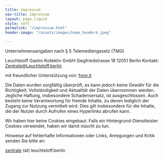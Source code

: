 ```yaml
---
title: impressum
nav-title: impressum
layout: page.liquid
style: left
permalink: "/impressum.html"
header-image: "/assets/images/home_header4.jpeg"

---
```

Unternehmensangaben nach § 5 Telemediengesetz (TMG)

Leuchtstoff Gastro Kollektiv GmbH
Siegfriedstrasse 18
12051 Berlin
Kontakt: Zentrale@Leuchtstoff.berlin

mit freundlicher Unterstützung von: [fynn.it](http://fynn.it)

Die Daten wurden sorgfältig überprüft, es kann jedoch keine Gewähr für die Richtigkeit, Vollständigkeit und Aktualität der Daten übernommen werden. Jegliche Haftung, insbesondere Schadensersatz, ist ausgeschlossen. Auch besteht keine Verantwortung für fremde Inhalte, zu denen lediglich der Zugang zur Nutzung vermittelt wird. Dies gilt insbesondere für die Inhalte, die der Nutzer durch Aufrufen eines Hyperlinks abrufen kann.

Wir haben hier keine Cookies eingebaut. Falls ein Hintergrund-Dienstleister Cookies verwendet, haben wir damit nüscht zu tun. 

Hinweise auf fehlerhafte Informationen oder Links, Anregungen und Kritik senden Sie bitte an:

[zentrale](mailto:zentrale@leuchtstoff.berlin) (at) leuchtstoff.berlin